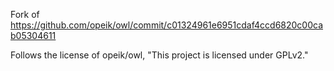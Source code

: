 Fork of https://github.com/opeik/owl/commit/c01324961e6951cdaf4ccd6820c00cab05304611

Follows the license of opeik/owl, "This project is licensed under GPLv2."